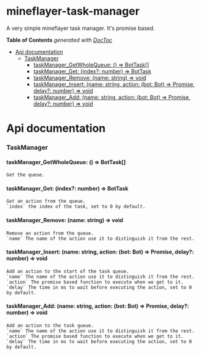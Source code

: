 # mineflayer-task-manager

A very simple mineflayer task manager. It's promise based.

<!-- START doctoc generated TOC please keep comment here to allow auto update -->
<!-- DON'T EDIT THIS SECTION, INSTEAD RE-RUN doctoc TO UPDATE -->
**Table of Contents**  *generated with [DocToc](https://github.com/thlorenz/doctoc)*

- [Api documentation](#api-documentation)
    - [TaskManager](#taskmanager)
      - [taskManager_GetWholeQueue: () => BotTask[]](#taskmanager_getwholequeue---bottask)
      - [taskManager_Get: (index?: number) => BotTask](#taskmanager_get-index-number--bottask)
      - [taskManager_Remove: (name: string) => void](#taskmanager_remove-name-string--void)
      - [taskManager_Insert: (name: string, action: (bot: Bot) => Promise<any>, delay?: number) => void](#taskmanager_insert-name-string-action-bot-bot--promiseany-delay-number--void)
      - [taskManager_Add: (name: string, action: (bot: Bot) => Promise<any>, delay?: number) => void](#taskmanager_add-name-string-action-bot-bot--promiseany-delay-number--void)

<!-- END doctoc generated TOC please keep comment here to allow auto update -->

# Api documentation
### TaskManager

#### taskManager_GetWholeQueue: () => BotTask[]
	Get the queue.

#### taskManager_Get: (index?: number) => BotTask
	Get an action from the queue.
	`index` the index of the task, set to 0 by default.

#### taskManager_Remove: (name: string) => void
	Remove an action from the queue.
	`name` The name of the action use it to distinguish it from the rest.

#### taskManager_Insert: (name: string, action: (bot: Bot) => Promise<any>, delay?: number) => void
	Add an action to the start of the task queue.
	`name` The name of the action use it to distinguish it from the rest.
	`action` The promise based function to execute when we get to it.
	`delay` The time in ms to wait before executing the action, set to 0 by default.

#### taskManager_Add: (name: string, action: (bot: Bot) => Promise<any>, delay?: number) => void
	Add an action to the task queue.
	`name` The name of the action use it to distinguish it from the rest.
	`action` The promise based function to execute when we get to it.
	`delay` The time in ms to wait before executing the action, set to 0 by default.